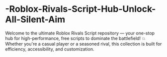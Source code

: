 # -Roblox-Rivals-Script-Hub-Unlock-All-Silent-Aim
Welcome to the ultimate Roblox Rivals Script repository — your one-stop hub for high-performance, free scripts to dominate the battlefield! 💥 Whether you're a casual player or a seasoned rival, this collection is built for efficiency, accessibility, and customization.
